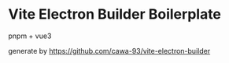 
# Vite Electron Builder Boilerplate

pnpm + vue3

generate by https://github.com/cawa-93/vite-electron-builder
